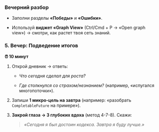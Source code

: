 ### **Вечерний разбор**

- Заполни разделы **«Победы»** и **«Ошибки»**.
    
- Используй **виджет «Graph View»** (Ctrl/Cmd + P → «Open graph view») → смотри, как растет твоя сеть знаний.

### **5. Вечер: Подведение итогов**

**⏰ 10 минут**

1. Открой дневник → ответь:
    
    - _Что сегодня сделал для роста?_
        
    - _Где столкнулся со страхом/незнанием?_ (например, «испугался многопоточки»).
        
2. Запиши **1 микро-цель на завтра** (например: «разобрать `CompletableFuture` на примере»).
    
3. **Закрой глаза → 3 глубоких вдоха** (метод 4-7-8). Скажи:
    
    > _«Сегодня я был достоин кодекса. Завтра я буду лучше.»_
